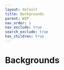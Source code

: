 ```yaml
---
layout: default
title: Backgrounds
parent: WIP
nav_order: 1
nav_exclude: true
search_exclude: true
has_children: true
---
```


# Backgrounds
